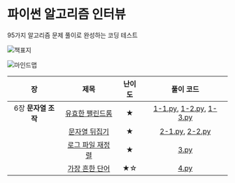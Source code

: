 # 파이썬 알고리즘 인터뷰
95가지 알고리즘 문제 풀이로 완성하는 코딩 테스트

![책표지](http://docs.likejazz.com/images/2020/book-cover.jpg)  

![마인드맵](https://user-images.githubusercontent.com/1250095/86745916-a62e9a00-c075-11ea-9aa5-8455e2527f87.png)

|장|제목|난이도|풀이 코드|
|:--:|:--:|:--:|:--:|
|6장 **문자열 조작**|[유효한 팰린드롬](https://leetcode.com/problems/valid-palindrome/submissions/)|★|[1-1.py](./1-1.py), [1-2.py](./1-2.py), [1-3.py](./1-3.py)|
||[문자열 뒤집기](https://leetcode.com/problems/reverse-string/)|★|[2-1.py](./2-1.py), [2-2.py](./2-2.py)|
||[로그 파일 재정렬](https://leetcode.com/problems/reorder-data-in-log-files/)|★|[3.py](./3.py)|
||[가장 흔한 단어](https://leetcode.com/problems/most-common-word/)|★☆|[4.py](./4.py)|

